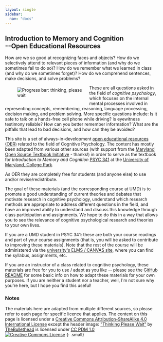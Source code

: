 ```yaml
---
layout: single
sidebar:
  nav: "docs"
---
```

## Introduction to Memory and Cognition <br>--Open Educational Resources

How are we so good at recognizing faces and objects? How do we selectively attend to relevant pieces of information (and why do we sometimes fail to do so)? How do we remember what we learned in class (and why do we sometimes forget)? How do we comprehend sentences, make decisions, and solve problems? 

<figure style="float:left;margin-right:10px;margin-top:7px;width:45%">
    <img src="https://bobsthinktank.github.io/PSYC341OER/images/thinking_cc0.jpg" alt="Progress bar: thinking, please wait">
</figure>

These are all questions asked in the field of *cognitive psychology*, which focuses on the internal mental processes involved in representing concepts, remembering, reasoning, language processing, decision making, and problem solving. More specific questions include: Is it safe to talk on a hands-free cell phone while driving? Is eyewitness testimony reliable? How can you better remember information? What are the pitfalls that lead to bad decisions, and how can they be avoided?

This site is a set of always-in-development [open educational resources (OER)](https://en.wikipedia.org/wiki/Open_educational_resources) related to the field of Cognitive Psychology. The content has mostly been adapted from various other sources (with support from the [Maryland Open Source Textbook Initiative](https://www.oer-maryland.org/) - thanks!) in order to serve as the textbook for *Introduction to Memory and Cognition* [PSYC 341](https://academiccatalog.umd.edu/search/?P=PSYC341) at the [University of Maryland, College Park](https://umd.edu/). 

As OER they are completely free for students (and anyone else) to use and/or revise/redistribute.

The goal of these materials (and the corresponding course at UMD) is to promote a good understanding of current theories and debates that motivate research in cognitive psychology, understand which research methods are appropriate to address different questions in the field, and have an improved ability to understand and discuss this knowledge through class participation and assignments. We hope to do this in a way that allows you to see the relevance of cognitive psychological research and theories to your own lives.

If you are a UMD student in PSYC 341: these are both your course readings and part of your course assignments (that is, you will be asked to contribute to improving these materials). Note that the rest of the course will be administered via the [university's ELMS / CANVAS site](https://elms.umd.edu/), where you can find the syllabus, assignments, etc. 

If you are an instructor of a class related to cognitive psychology, these materials are free for you to use / adapt as you like -- please see the [GitHub README](https://github.com/bobsthinktank/PSYC341OER/blob/master/README.md) for some basic info on how to adapt these materials for your own purposes. If you are neither a student nor a teacher, well, I'm not sure why you're here, but I hope you find this useful! 

### Notes
The materials here are adapted from multiple different sources, so please refer to each page for specific licence that applies. The content on this page is licensed under a <a rel="license" href="http://creativecommons.org/licenses/by-sa/4.0/">Creative Commons Attribution-ShareAlike 4.0 International License</a> except the header image: <a href="https://www.flickr.com/photos/39416639@N02/19281482595">"Thinking Please Wait"</a><span> by <a href="https://www.flickr.com/photos/39416639@N02">TheBullethead</a></span> is licensed under <a href="https://creativecommons.org/publicdomain/mark/1.0/?ref=ccsearch&atype=html" style="margin-right: 5px;">CC PDM 1.0</a>
<br><a rel="license" href="http://creativecommons.org/licenses/by-sa/4.0/"><img alt="Creative Commons License" style="border-width:0" src="https://i.creativecommons.org/l/by-sa/4.0/88x31.png" /></a>
{: .small}
